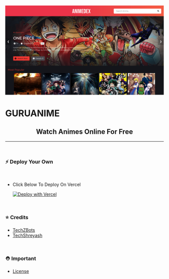 <p align="center"><a href="https://github.com/Guru322/GURUANIME"><img src="./static/img/home.png"></a></p> 

<h1> GURUANIME </h1>
<h2 align="center"><b>Watch Animes Online For Free</b></h4>


<hr><br>

### ⚡️ Deploy Your Own
<br>

- Click Below To Deploy On Vercel

    [![Deploy with Vercel](https://vercel.com/button)](https://vercel.com/new/clone?repository-url=https%3A%2F%2Fgithub.com%2FTechShreyash%2FAnimeDex&project-name=anime-dex&repo-name=anime-dex&demo-title=AnimeDex&demo-description=Watch%20Animes%20Online%20For%20Free&demo-url=https%3A%2F%2Fanimedex.live%2F&demo-image=https%3A%2F%2Fgithub.com%2FTechShreyash%2FAnimeDex%2Fraw%2Fmain%2Fstatic%2Fhome.png)

   





<br>

### ⭐ Credits

* [TechZBots](https://t.me/TechZBots)
* [TechShreyash](https://github.com/TechShreyash)

<br>

### ⛑ Important

* [License](https://github.com/TechShreyash/AnimeDex/blob/main/LICENSE)
